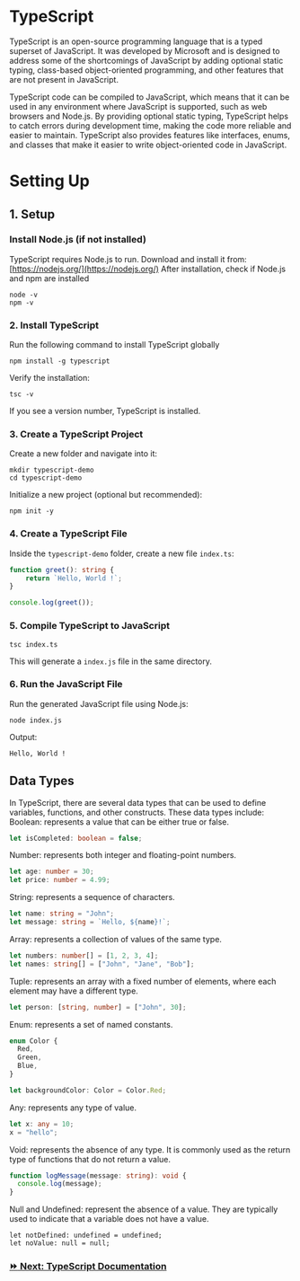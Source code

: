 # TypeScript
TypeScript is an open-source programming language that is a typed superset of JavaScript. It was developed by Microsoft and is designed to address some of the shortcomings of JavaScript by adding optional static typing, class-based object-oriented programming, and other features that are not present in JavaScript.

TypeScript code can be compiled to JavaScript, which means that it can be used in any environment where JavaScript is supported, such as web browsers and Node.js. By providing optional static typing, TypeScript helps to catch errors during development time, making the code more reliable and easier to maintain. TypeScript also provides features like interfaces, enums, and classes that make it easier to write object-oriented code in JavaScript.

# Setting Up
## 1. Setup
### Install Node.js (if not installed)
TypeScript requires Node.js to run. Download and install it from:
[https://nodejs.org/](https://nodejs.org/)
After installation, check if Node.js and npm are installed
```
node -v
npm -v
```
### 2. Install TypeScript
Run the following command to install TypeScript globally
```
npm install -g typescript
```
Verify the installation:
```
tsc -v
```
If you see a version number, TypeScript is installed.

### 3. Create a TypeScript Project
Create a new folder and navigate into it:
```
mkdir typescript-demo
cd typescript-demo
```
Initialize a new project (optional but recommended):
```
npm init -y
```
### 4. Create a TypeScript File
Inside the `typescript-demo` folder, create a new file `index.ts`:
```typescript
function greet(): string {
    return `Hello, World !`;
}

console.log(greet());
```
### 5. Compile TypeScript to JavaScript
```
tsc index.ts
```
This will generate a `index.js` file in the same directory.
### 6. Run the JavaScript File
Run the generated JavaScript file using Node.js:
```
node index.js
```
Output:
```
Hello, World !
```

## Data Types
In TypeScript, there are several data types that can be used to define variables, functions, and other constructs. These data types include:
Boolean: represents a value that can be either true or false.
```typescript
let isCompleted: boolean = false;
```

Number: represents both integer and floating-point numbers.
```typescript
let age: number = 30;
let price: number = 4.99;
```

String: represents a sequence of characters.
```typescript
let name: string = "John";
let message: string = `Hello, ${name}!`;
```

Array: represents a collection of values of the same type.
```typescript
let numbers: number[] = [1, 2, 3, 4];
let names: string[] = ["John", "Jane", "Bob"];
```

Tuple: represents an array with a fixed number of elements, where each element may have a different type.
```typescript
let person: [string, number] = ["John", 30];
```

Enum: represents a set of named constants.
```typescript
enum Color {
  Red,
  Green,
  Blue,
}

let backgroundColor: Color = Color.Red;
```

Any: represents any type of value.
```typescript
let x: any = 10;
x = "hello";
```

Void: represents the absence of any type. It is commonly used as the return type of functions that do not return a value.
```typescript
function logMessage(message: string): void {
  console.log(message);
}
```

Null and Undefined: represent the absence of a value. They are typically used to indicate that a variable does not have a value.
```
let notDefined: undefined = undefined;
let noValue: null = null;
```
### [:fast_forward: Next: TypeScript Documentation](https://github.com/dev-satri/TypeScript-Documentation/blob/main/TypeScript-Documentation.md)
